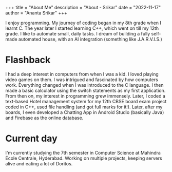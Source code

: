 +++
title = "About Me"
description = "About - Srikar"
date = "2022-11-17"
author = "Ananta Srikar"
+++

I enjoy programming. My journey of coding began in my 8th grade when I learnt C. The year later I started learning C++, which went on till my 12th grade. I like to automate small, daily tasks. I dream of building a fully self-made automated house, with an AI integration (something like J.A.R.V.I.S.)

# Flashback

I had a deep interest in computers from when I was a kid. I loved playing video games on them. I was intrigued and fascinated by how computers work. Everything changed when I was introduced to the C language. I then made a basic calculator using the switch statements as my first application. From then on, my interest in programming grew immensely. Later, I coded a text-based Hotel management system for my 12th CBSE board exam project coded in C++, used file handling (and got full marks for it!). Later, after my boards, I even developed a Chatting App in Android Studio (basically Java) and Firebase as the online database.


# Current day

I'm currently studying the 7th semester in Computer Science at Mahindra École Centrale, Hyderabad. Working on multiple projects, keeping servers alive and eating a lot of Doritos.
